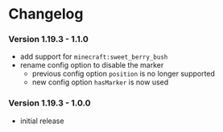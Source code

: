 # Changelog

### Version 1.19.3 - 1.1.0

- add support for `minecraft:sweet_berry_bush`
- rename config option to disable the marker
    - previous config option `position` is no longer supported
    - new config option `hasMarker` is now used

### Version 1.19.3 - 1.0.0

- initial release
